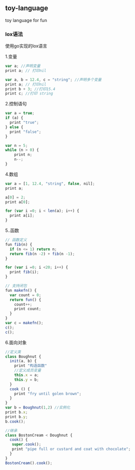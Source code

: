 ## toy-language
toy language for fun


### lox语法 
使用go实现的lox语言

1.变量
```javascript
var a; //声明变量
print a; // 打印nil

var a, b = 12.4, c = "string"; //声明多个变量
print a; // 打印nil
print b + 3; //打印15.4
print c; //打印 string
```

2.控制语句
```javascript
var a = true;
if (a) {
  print "true";
} else {
  print "false";
}

var n = 5;
while (n > 0) { 
    print n;
    n--;
}
```
4.数组
```javascript
var a = [1, 12.4, "string", false, nil];
print a;

a[0] = 2;
print a[0];

for (var i =0; i < len(a); i++) {
  print a[i];
}
```

5..函数
```javascript
// 函数定义
fun fib(n) {
  if (n <= 1) return n;
  return fib(n -2) + fib(n -1);
}

for (var i =0; i <20; i++) {
  print fib(i);
}

// 支持闭包
fun makefn() {
  var count = 0;
  return fun() {
    count++;
    print count;
  }
}
var c = makefn();
c();
c();
```

6.面向对象
```javascript
//定义类
class Boughnut {
  init(a, b) {
    print "构造函数"
    //定义成员变量
    this.x = a;
    this.y = b;
  }
  cook () {
    print "fry until golen brown";
  }
}
var b = Boughnut(1,2) //实例化
print b.x;
print b.y;
b.cook();

//继承
class BostonCream < Doughnut {
  cook() {
   super.cook();
   print "pipe full or custard and coat with chocolate";
  }
}
BostonCream().cook();
```